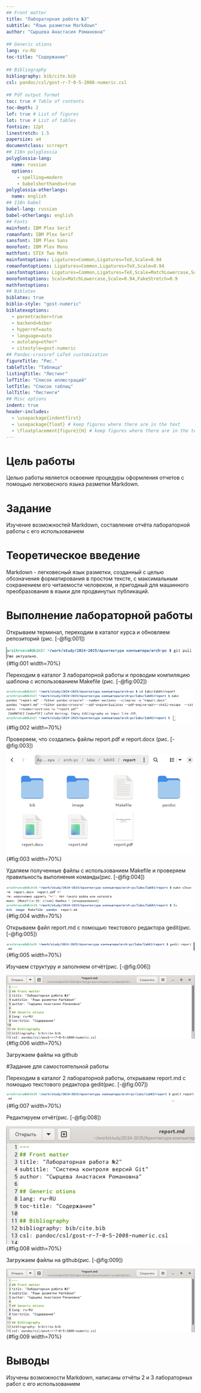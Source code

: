 ```yaml
---
## Front matter
title: "Лабораторная работа №3"
subtitle: "Язык разметки Markdown"
author: "Сырцева Анастасия Романовна"

## Generic otions
lang: ru-RU
toc-title: "Содержание"

## Bibliography
bibliography: bib/cite.bib
csl: pandoc/csl/gost-r-7-0-5-2008-numeric.csl

## Pdf output format
toc: true # Table of contents
toc-depth: 2
lof: true # List of figures
lot: true # List of tables
fontsize: 12pt
linestretch: 1.5
papersize: a4
documentclass: scrreprt
## I18n polyglossia
polyglossia-lang:
  name: russian
  options:
	- spelling=modern
	- babelshorthands=true
polyglossia-otherlangs:
  name: english
## I18n babel
babel-lang: russian
babel-otherlangs: english
## Fonts
mainfont: IBM Plex Serif
romanfont: IBM Plex Serif
sansfont: IBM Plex Sans
monofont: IBM Plex Mono
mathfont: STIX Two Math
mainfontoptions: Ligatures=Common,Ligatures=TeX,Scale=0.94
romanfontoptions: Ligatures=Common,Ligatures=TeX,Scale=0.94
sansfontoptions: Ligatures=Common,Ligatures=TeX,Scale=MatchLowercase,Scale=0.94
monofontoptions: Scale=MatchLowercase,Scale=0.94,FakeStretch=0.9
mathfontoptions:
## Biblatex
biblatex: true
biblio-style: "gost-numeric"
biblatexoptions:
  - parentracker=true
  - backend=biber
  - hyperref=auto
  - language=auto
  - autolang=other*
  - citestyle=gost-numeric
## Pandoc-crossref LaTeX customization
figureTitle: "Рис."
tableTitle: "Таблица"
listingTitle: "Листинг"
lofTitle: "Список иллюстраций"
lotTitle: "Список таблиц"
lolTitle: "Листинги"
## Misc options
indent: true
header-includes:
  - \usepackage{indentfirst}
  - \usepackage{float} # keep figures where there are in the text
  - \floatplacement{figure}{H} # keep figures where there are in the text
---
```


# Цель работы

Целью работы является освоение процедуры оформления отчетов с помощью легковесного языка разметки Markdown.

# Задание

Изучение возможностей Markdown, составление отчёта лабораторной работы с его использованием

# Теоретическое введение

Markdown - легковесный язык разметки, созданный с целью обозначения форматирования в простом тексте, с максимальным сокранением его читаемости человеком, и пригодный для машинного преобразования в языки для продвинутых публикаций.

# Выполнение лабораторной работы

Открываем терминал, переходим в каталог курса и обновляем репозиторий (рис. [-@fig:001])

![Обновление репозитория](image/3.001.png){#fig:001 width=70%}

Переходим в каталог 3 лабораторной работы и проводим компиляцию шаблона с использованием Makefile (рис. [-@fig:002])

![Компиляция шаблона](image/3.002.png){#fig:002 width=70%}

Проверяем, что создались файлы report.pdf и report.docx (рис. [-@fig:003])

![Проверка](image/3.003.png){#fig:003 width=70%}

Удаляем полученные файлы с использованием Makefile и проверяем правильность выполнения команды(рис. [-@fig:004])

![Удаление файлов и проверка](image/3.004.png){#fig:004 width=70%}

Открываем файл report.md c помощью текстового редактора gedit(рис. [-@fig:005])

![Открытие файла](image/3.005.png){#fig:005 width=70%}

Изучаем структуру и заполняем отчёт(рис. [-@fig:006])

![Редактирование файла](image/3.006.png){#fig:006 width=70%}

Загружаем файлы на github

#Задание для самостоятельной работы

Переходим в каталог 2 лабораторной работы, открываем report.md c помощью текстового редактора gedit(рис. [-@fig:007])

![Редактирование файла](image/3.007.png){#fig:007 width=70%}

Редактируем отчёт(рис. [-@fig:008])

![Редактирование файла](image/3.008.png){#fig:008 width=70%}

Загружаем файлы на github(рис. [-@fig:009])

![Редактирование файла](image/3.006.png){#fig:009 width=70%}

# Выводы

Изучены возможности Markdown, написаны отчёты 2 и 3 лабораторных работ  с его использованием

